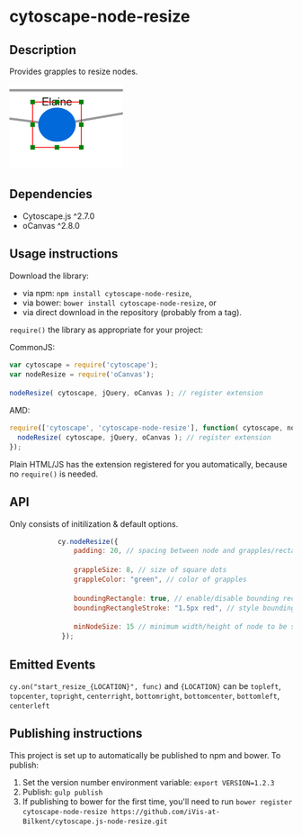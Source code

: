 cytoscape-node-resize
================================================================================


## Description
Provides grapples to resize nodes.

![Image of extension](img.png)



## Dependencies

 * Cytoscape.js ^2.7.0
 * oCanvas ^2.8.0


## Usage instructions

Download the library:
 * via npm: `npm install cytoscape-node-resize`,
 * via bower: `bower install cytoscape-node-resize`, or
 * via direct download in the repository (probably from a tag).

`require()` the library as appropriate for your project:

CommonJS:
```js
var cytoscape = require('cytoscape');
var nodeResize = require('oCanvas');

nodeResize( cytoscape, jQuery, oCanvas ); // register extension
```

AMD:
```js
require(['cytoscape', 'cytoscape-node-resize'], function( cytoscape, nodeResize, jQuery, oCanvas ){
  nodeResize( cytoscape, jQuery, oCanvas ); // register extension
});
```

Plain HTML/JS has the extension registered for you automatically, because no `require()` is needed.


## API

Only consists of initilization & default options.

```js
            cy.nodeResize({
                padding: 20, // spacing between node and grapples/rectangle
            
                grappleSize: 8, // size of square dots
                grappleColor: "green", // color of grapples
            
                boundingRectangle: true, // enable/disable bounding rectangle
                boundingRectangleStroke: "1.5px red", // style bounding rectangle
            
                minNodeSize: 15 // minimum width/height of node to be set
             });
```


## Emitted Events
`cy.on("start_resize_{LOCATION}", func)` and `{LOCATION}` can be `topleft`, `topcenter`, `topright`, `centerright`, 
`bottomright`, `bottomcenter`, `bottomleft`, `centerleft`


## Publishing instructions

This project is set up to automatically be published to npm and bower.  To publish:

1. Set the version number environment variable: `export VERSION=1.2.3`
1. Publish: `gulp publish`
1. If publishing to bower for the first time, you'll need to run `bower register cytoscape-node-resize https://github.com/iVis-at-Bilkent/cytoscape.js-node-resize.git`
